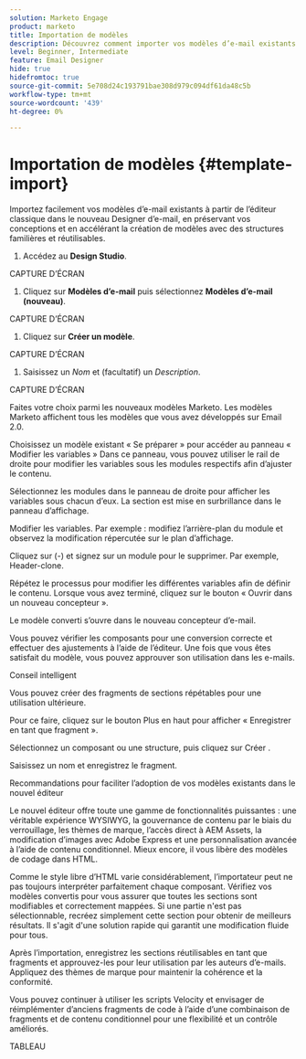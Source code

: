 ```yaml
---
solution: Marketo Engage
product: marketo
title: Importation de modèles
description: Découvrez comment importer vos modèles d’e-mail existants à partir de l’éditeur classique dans le nouveau Designer d’e-mail.
level: Beginner, Intermediate
feature: Email Designer
hide: true
hidefromtoc: true
source-git-commit: 5e708d24c193791bae308d979c094df61da48c5b
workflow-type: tm+mt
source-wordcount: '439'
ht-degree: 0%

---
```


# Importation de modèles {#template-import}

Importez facilement vos modèles d’e-mail existants à partir de l’éditeur classique dans le nouveau Designer d’e-mail, en préservant vos conceptions et en accélérant la création de modèles avec des structures familières et réutilisables.

1. Accédez au **Design Studio**.

CAPTURE D’ÉCRAN

1. Cliquez sur **Modèles d’e-mail** puis sélectionnez **Modèles d’e-mail (nouveau)**.

CAPTURE D’ÉCRAN

1. Cliquez sur **Créer un modèle**.

CAPTURE D’ÉCRAN

1. Saisissez un _Nom_ et (facultatif) un _Description_.

CAPTURE D’ÉCRAN

Faites votre choix parmi les nouveaux modèles Marketo. Les modèles Marketo affichent tous les modèles que vous avez développés sur Email 2.0.



Choisissez un modèle existant « Se préparer » pour accéder au panneau « Modifier les variables »
Dans ce panneau, vous pouvez utiliser le rail de droite pour modifier les variables sous les modules respectifs afin d’ajuster le contenu.



Sélectionnez les modules dans le panneau de droite pour afficher les variables sous chacun d’eux.  La section est mise en surbrillance dans le panneau d’affichage.



Modifier les variables. Par exemple : modifiez l’arrière-plan du module et observez la modification répercutée sur le plan d’affichage.



Cliquez sur (-) et signez sur un module pour le supprimer. Par exemple, Header-clone.



Répétez le processus pour modifier les différentes variables afin de définir le contenu. Lorsque vous avez terminé, cliquez sur le bouton « Ouvrir dans un nouveau concepteur ».



Le modèle converti s’ouvre dans le nouveau concepteur d’e-mail.



Vous pouvez vérifier les composants pour une conversion correcte et effectuer des ajustements à l’aide de l’éditeur. Une fois que vous êtes satisfait du modèle, vous pouvez approuver son utilisation dans les e-mails.

Conseil intelligent

Vous pouvez créer des fragments de sections répétables pour une utilisation ultérieure.

Pour ce faire, cliquez sur le bouton Plus en haut pour afficher « Enregistrer en tant que fragment ».

Sélectionnez un composant ou une structure, puis cliquez sur Créer .



Saisissez un nom et enregistrez le fragment.



Recommandations pour faciliter l’adoption de vos modèles existants dans le nouvel éditeur



Le nouvel éditeur offre toute une gamme de fonctionnalités puissantes : une véritable expérience WYSIWYG, la gouvernance de contenu par le biais du verrouillage, les thèmes de marque, l’accès direct à AEM Assets, la modification d’images avec Adobe Express et une personnalisation avancée à l’aide de contenu conditionnel. Mieux encore, il vous libère des modèles de codage dans HTML.

Comme le style libre d’HTML varie considérablement, l’importateur peut ne pas toujours interpréter parfaitement chaque composant. Vérifiez vos modèles convertis pour vous assurer que toutes les sections sont modifiables et correctement mappées. Si une partie n&#39;est pas sélectionnable, recréez simplement cette section pour obtenir de meilleurs résultats. Il s&#39;agit d&#39;une solution rapide qui garantit une modification fluide pour tous.

Après l’importation, enregistrez les sections réutilisables en tant que fragments et approuvez-les pour leur utilisation par les auteurs d’e-mails. Appliquez des thèmes de marque pour maintenir la cohérence et la conformité.

Vous pouvez continuer à utiliser les scripts Velocity et envisager de réimplémenter d’anciens fragments de code à l’aide d’une combinaison de fragments et de contenu conditionnel pour une flexibilité et un contrôle améliorés.

TABLEAU

